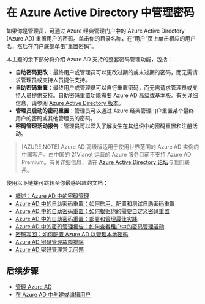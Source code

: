 <properties
    pageTitle="在 Azure Active Directory 中管理密码 | Azure"
    description="如何在 Azure Active Directory 中管理密码。"
    services="active-directory"
    documentationcenter=""
    author="curtand"
    manager="femila"
    editor="" />
<tags
    ms.assetid="a7679724-0ed5-4973-92e2-bd1285a6ef93"
    ms.service="active-directory"
    ms.workload="identity"
    ms.tgt_pltfrm="na"
    ms.devlang="na"
    ms.topic="article"
    ms.date="02/13/2017"
    wacn.date="03/07/2017"
    ms.author="curtand" />  


# 在 Azure Active Directory 中管理密码
如果你是管理员，可通过 Azure 经典管理门户中的 Azure Active Directory (Azure AD) 重置用户的密码。单击你的目录名称，在“用户”页上单击相应的用户名，然后在门户底部单击“重置密码”。

本主题的余下部分将介绍 Azure AD 支持的整套密码管理功能，包括：

- **自助密码更改**：最终用户或管理员可以更改过期的或未过期的密码，而无需请求管理员或支持人员提供支持。
- **自助密码重置**：最终用户或管理员可以自行重置密码，而无需请求管理员或支持人员提供支持。自助密码重置功能需要 Azure AD 高级或基本版。有关详细信息，请参阅 [Azure Active Directory 版本](/documentation/articles/active-directory-editions/)。
- **管理员启动的密码重置**：管理员可以通过 Azure 经典管理门户重置某个最终用户的密码或其他管理员的密码。
- **密码管理活动报告**：管理员可以深入了解发生在其组织中的密码重置和注册活动。

> [AZURE.NOTE]
Azure AD 高级版适用于使用世界范围的 Azure AD 实例的中国客户。由中国的 21Vianet 运营的 Azure 服务目前不支持 Azure AD Premium。有关详细信息，请在 [Azure Active Directory 论坛](https://feedback.azure.com/forums/169401-azure-active-directory/)与我们联系。
>
>

使用以下链接可跳转至你最感兴趣的文档：

- [概述：Azure AD 中的密码管理](/documentation/articles/active-directory-passwords-how-it-works/)
- [Azure AD 中的自助密码重置：如何启用、配置和测试自助密码重置](/documentation/articles/active-directory-passwords-getting-started/#enable-users-to-reset-their-azure-ad-passwords/)
- [Azure AD 中的自助密码重置：如何根据你的需要自定义密码重置](/documentation/articles/active-directory-passwords-customize/)
- [Azure AD 中的自助密码重置：部署和管理最佳实践](/documentation/articles/active-directory-passwords-best-practices/)
- [Azure AD 中的密码管理报告：如何查看租户中的密码管理活动](/documentation/articles/active-directory-passwords-get-insights/)
- [密码写回：如何配置 Azure AD 以管理本地密码](/documentation/articles/active-directory-passwords-getting-started/#enable-users-to-reset-or-change-their-ad-passwords/)
- [Azure AD 密码管理故障排除](/documentation/articles/active-directory-passwords-troubleshoot/)
- [Azure AD 密码管理常见问题](/documentation/articles/active-directory-passwords-faq/)

## 后续步骤
- [管理 Azure AD](/documentation/articles/active-directory-administer/)
- [在 Azure AD 中创建或编辑用户](/documentation/articles/active-directory-create-users/)

<!---HONumber=Mooncake_0227_2017-->
<!--Update_Description: update meta properties -->